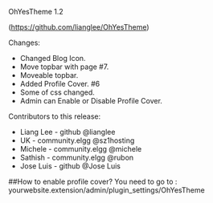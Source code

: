 
OhYesTheme 1.2

(https://github.com/lianglee/OhYesTheme)

Changes:
 * Changed Blog Icon.
 * Move topbar with page #7.
 * Moveable topbar.
 * Added Profile Cover. #6
 * Some of css changed.
 * Admin can Enable or Disable Profile Cover.

Contributors to this release:
 * Liang Lee - github @lianglee
 * UK - community.elgg @sz1hosting
 * Michele - community.elgg @michele
 * Sathish - community.elgg @rubon
 * Jose Luis - github @Jose Luis

##How to enable profile cover?
You need to go to : yourwebsite.extension/admin/plugin_settings/OhYesTheme

 